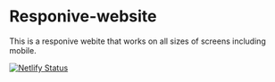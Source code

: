 # Responive-website
This is a responive webite that works on all sizes of screens including mobile. 

[![Netlify Status](https://api.netlify.com/api/v1/badges/ddd17d9b-fe71-4e99-bc7d-97d7b08fd2fd/deploy-status)](https://app.netlify.com/sites/rubixlab/deploys)
